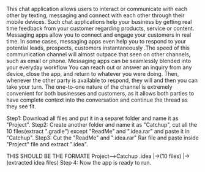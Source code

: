This chat application allows users to interact or communicate with each other by texting, messaging 
and connect with each other through their mobile devices. Such chat applications help your business 
by getting real time feedback from your customer regarding products, service or content. Messaging 
apps allow you to connect and engage your customers in real time. In some cases, messaging apps 
even help you to respond to your potential leads, prospects, customers instantaneously .The speed of 
this communication channel will almost outpace that seen on other channels, such as email or phone. 
Messaging apps can be seamlessly blended into your everyday workflow You can reach out or answer 
an inquiry from any device, close the app, and return to whatever you were doing. Then, whenever 
the other party is available to respond, they will and then you can take your turn. The one-to-one 
nature of the channel is extremely convenient for both businesses and customers, as it allows both 
parties to have complete context into the conversation and continue the thread as they see fit.

Step1: Download all files and put it in a separet folder and name it as "Project".
Step2: Create another folder and name it as "Catchup", cut all the 10 files(extract ".gradle") except "ReadMe" and ".idea.rar" and paste it in "Catchup".
Step3: Cut the "ReadMe" and ".idea.rar" Rar file and paste inside "Project"  file and extract ".idea".

THIS SHOULD BE THE FORMATE Project-->Catchup         .idea
                                     |->(10 files)   |->(extracted idea files)
Step 4: Now the app is ready to run.

